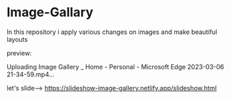 # Image-Gallary
 In this repository i apply various changes on images and make beautiful layouts 

preview:

Uploading Image Gallery _ Home - Personal - Microsoft​ Edge 2023-03-06 21-34-59.mp4…

let's slide-->
https://slideshow-image-gallery.netlify.app/slideshow.html
